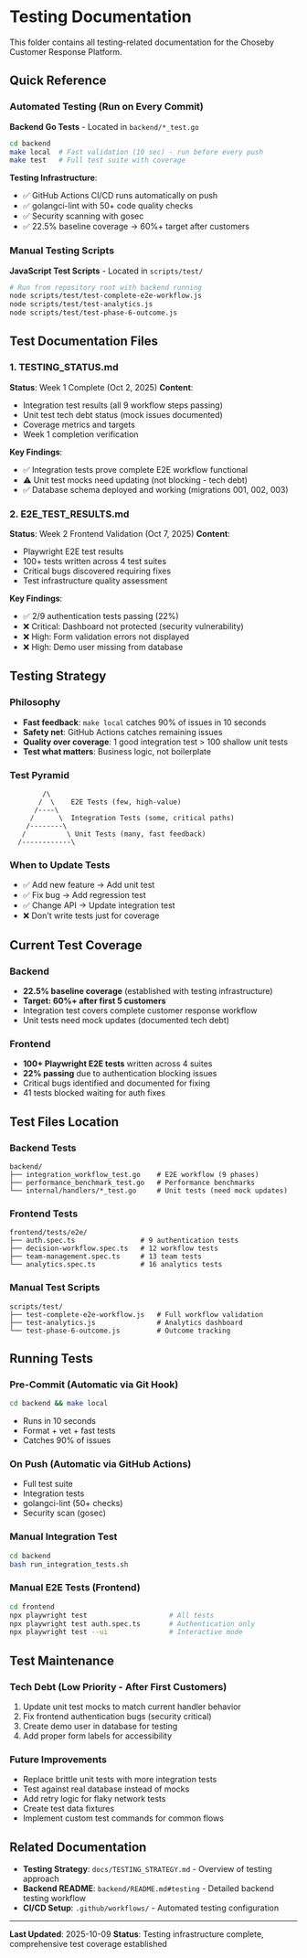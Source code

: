 # Testing Documentation

This folder contains all testing-related documentation for the Choseby Customer Response Platform.

## Quick Reference

### Automated Testing (Run on Every Commit)

**Backend Go Tests** - Located in `backend/*_test.go`
```bash
cd backend
make local  # Fast validation (10 sec) - run before every push
make test   # Full test suite with coverage
```

**Testing Infrastructure**:
- ✅ GitHub Actions CI/CD runs automatically on push
- ✅ golangci-lint with 50+ code quality checks
- ✅ Security scanning with gosec
- ✅ 22.5% baseline coverage → 60%+ target after customers

### Manual Testing Scripts

**JavaScript Test Scripts** - Located in `scripts/test/`
```bash
# Run from repository root with backend running
node scripts/test/test-complete-e2e-workflow.js
node scripts/test/test-analytics.js
node scripts/test/test-phase-6-outcome.js
```

## Test Documentation Files

### 1. TESTING_STATUS.md
**Status**: Week 1 Complete (Oct 2, 2025)
**Content**:
- Integration test results (all 9 workflow steps passing)
- Unit test tech debt status (mock issues documented)
- Coverage metrics and targets
- Week 1 completion verification

**Key Findings**:
- ✅ Integration tests prove complete E2E workflow functional
- ⚠️ Unit test mocks need updating (not blocking - tech debt)
- ✅ Database schema deployed and working (migrations 001, 002, 003)

### 2. E2E_TEST_RESULTS.md
**Status**: Week 2 Frontend Validation (Oct 7, 2025)
**Content**:
- Playwright E2E test results
- 100+ tests written across 4 test suites
- Critical bugs discovered requiring fixes
- Test infrastructure quality assessment

**Key Findings**:
- ✅ 2/9 authentication tests passing (22%)
- ❌ Critical: Dashboard not protected (security vulnerability)
- ❌ High: Form validation errors not displayed
- ❌ High: Demo user missing from database

## Testing Strategy

### Philosophy
- **Fast feedback**: `make local` catches 90% of issues in 10 seconds
- **Safety net**: GitHub Actions catches remaining issues
- **Quality over coverage**: 1 good integration test > 100 shallow unit tests
- **Test what matters**: Business logic, not boilerplate

### Test Pyramid
```
        /\
       /  \    E2E Tests (few, high-value)
      /----\
     /      \  Integration Tests (some, critical paths)
    /--------\
   /          \ Unit Tests (many, fast feedback)
  /------------\
```

### When to Update Tests
- ✅ Add new feature → Add unit test
- ✅ Fix bug → Add regression test
- ✅ Change API → Update integration test
- ❌ Don't write tests just for coverage

## Current Test Coverage

### Backend
- **22.5% baseline coverage** (established with testing infrastructure)
- **Target: 60%+ after first 5 customers**
- Integration test covers complete customer response workflow
- Unit tests need mock updates (documented tech debt)

### Frontend
- **100+ Playwright E2E tests** written across 4 suites
- **22% passing** due to authentication blocking issues
- Critical bugs identified and documented for fixing
- 41 tests blocked waiting for auth fixes

## Test Files Location

### Backend Tests
```
backend/
├── integration_workflow_test.go    # E2E workflow (9 phases)
├── performance_benchmark_test.go   # Performance benchmarks
└── internal/handlers/*_test.go     # Unit tests (need mock updates)
```

### Frontend Tests
```
frontend/tests/e2e/
├── auth.spec.ts                # 9 authentication tests
├── decision-workflow.spec.ts   # 12 workflow tests
├── team-management.spec.ts     # 13 team tests
└── analytics.spec.ts           # 16 analytics tests
```

### Manual Test Scripts
```
scripts/test/
├── test-complete-e2e-workflow.js   # Full workflow validation
├── test-analytics.js               # Analytics dashboard
└── test-phase-6-outcome.js         # Outcome tracking
```

## Running Tests

### Pre-Commit (Automatic via Git Hook)
```bash
cd backend && make local
```
- Runs in 10 seconds
- Format + vet + fast tests
- Catches 90% of issues

### On Push (Automatic via GitHub Actions)
- Full test suite
- Integration tests
- golangci-lint (50+ checks)
- Security scan (gosec)

### Manual Integration Test
```bash
cd backend
bash run_integration_tests.sh
```

### Manual E2E Tests (Frontend)
```bash
cd frontend
npx playwright test                    # All tests
npx playwright test auth.spec.ts       # Authentication only
npx playwright test --ui               # Interactive mode
```

## Test Maintenance

### Tech Debt (Low Priority - After First Customers)
1. Update unit test mocks to match current handler behavior
2. Fix frontend authentication bugs (security critical)
3. Create demo user in database for testing
4. Add proper form labels for accessibility

### Future Improvements
- Replace brittle unit tests with more integration tests
- Test against real database instead of mocks
- Add retry logic for flaky network tests
- Create test data fixtures
- Implement custom test commands for common flows

## Related Documentation

- **Testing Strategy**: `docs/TESTING_STRATEGY.md` - Overview of testing approach
- **Backend README**: `backend/README.md#testing` - Detailed backend testing workflow
- **CI/CD Setup**: `.github/workflows/` - Automated testing configuration

---

**Last Updated**: 2025-10-09
**Status**: Testing infrastructure complete, comprehensive test coverage established
